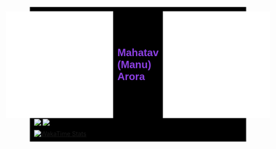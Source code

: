 <div style="background-color: black; padding: 10px;">

  <!-- Header with Image and Name -->

<div style="display: flex; justify-content: center; align-items: center;">
  <img src="./images/ma.png" alt="Ma Picture" width="250" height="250" style="margin-right: 10px;">
  <span style="color: #8c40e3; font-family: sans-serif; ; font-weight: bold; font-size: 24px;">Mahatav (Manu) Arora</span>
  <img src="./images/ma.png" alt="Ma Picture" width="250" height="250" style="margin-left: 10px;">
</div>

  <!-- Stats and Top Languages Section -->

<a href="https://github.com/Mahatav/github-readme-stats">
  <img align="center" src="https://github-readme-stats.vercel.app/api?username=Mahatav&theme=midnight-purple&show_icons=true&show=reviews,discussions_started,discussions_answered,prs_merged,prs_merged_percentage" />
</a>
<a href="https://github.com/Mahatav/convoychat">
  <img align="center" src="https://github-readme-stats.vercel.app/api/top-langs/?username=Mahatav&hide_progress=true&theme=midnight-purple" />
</a>

  <!-- WakaTime Stats -->
  <div style="margin-top: 10px;">
      <a href="https://github.com/Mahatav/github-readme-stats">
          <img src="https://github-readme-stats.vercel.app/api/wakatime?username=Mahatav&theme=midnight-purple" alt="WakaTime Stats"/>
      </a>
  </div>

</div>
